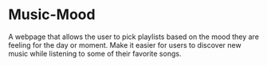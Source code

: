 # Music-Mood
A webpage that allows the user to pick playlists based on the mood they are feeling for the day or moment. Make it easier for users to discover new music while listening to some of their favorite songs.
